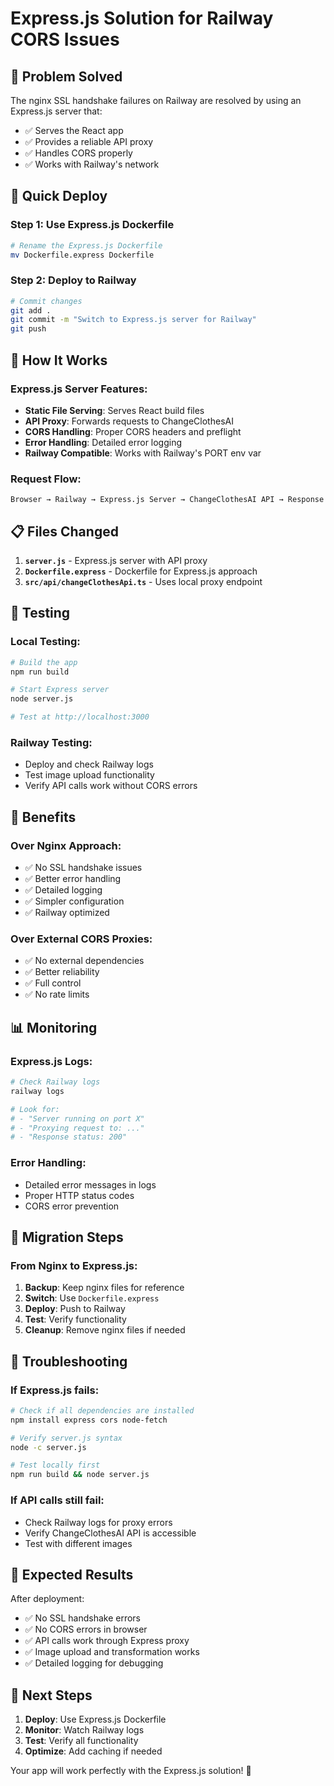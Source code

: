 # Express.js Solution for Railway CORS Issues

## 🚨 Problem Solved

The nginx SSL handshake failures on Railway are resolved by using an Express.js server that:
- ✅ Serves the React app
- ✅ Provides a reliable API proxy
- ✅ Handles CORS properly
- ✅ Works with Railway's network

## 🚀 Quick Deploy

### **Step 1: Use Express.js Dockerfile**
```bash
# Rename the Express.js Dockerfile
mv Dockerfile.express Dockerfile
```

### **Step 2: Deploy to Railway**
```bash
# Commit changes
git add .
git commit -m "Switch to Express.js server for Railway"
git push
```

## 🔧 How It Works

### **Express.js Server Features:**
- **Static File Serving**: Serves React build files
- **API Proxy**: Forwards requests to ChangeClothesAI
- **CORS Handling**: Proper CORS headers and preflight
- **Error Handling**: Detailed error logging
- **Railway Compatible**: Works with Railway's PORT env var

### **Request Flow:**
```
Browser → Railway → Express.js Server → ChangeClothesAI API → Response
```

## 📋 Files Changed

1. **`server.js`** - Express.js server with API proxy
2. **`Dockerfile.express`** - Dockerfile for Express.js approach
3. **`src/api/changeClothesApi.ts`** - Uses local proxy endpoint

## 🧪 Testing

### **Local Testing:**
```bash
# Build the app
npm run build

# Start Express server
node server.js

# Test at http://localhost:3000
```

### **Railway Testing:**
- Deploy and check Railway logs
- Test image upload functionality
- Verify API calls work without CORS errors

## 🎯 Benefits

### **Over Nginx Approach:**
- ✅ No SSL handshake issues
- ✅ Better error handling
- ✅ Detailed logging
- ✅ Simpler configuration
- ✅ Railway optimized

### **Over External CORS Proxies:**
- ✅ No external dependencies
- ✅ Better reliability
- ✅ Full control
- ✅ No rate limits

## 📊 Monitoring

### **Express.js Logs:**
```bash
# Check Railway logs
railway logs

# Look for:
# - "Server running on port X"
# - "Proxying request to: ..."
# - "Response status: 200"
```

### **Error Handling:**
- Detailed error messages in logs
- Proper HTTP status codes
- CORS error prevention

## 🔄 Migration Steps

### **From Nginx to Express.js:**
1. **Backup**: Keep nginx files for reference
2. **Switch**: Use `Dockerfile.express`
3. **Deploy**: Push to Railway
4. **Test**: Verify functionality
5. **Cleanup**: Remove nginx files if needed

## 🚨 Troubleshooting

### **If Express.js fails:**
```bash
# Check if all dependencies are installed
npm install express cors node-fetch

# Verify server.js syntax
node -c server.js

# Test locally first
npm run build && node server.js
```

### **If API calls still fail:**
- Check Railway logs for proxy errors
- Verify ChangeClothesAI API is accessible
- Test with different images

## 🎉 Expected Results

After deployment:
- ✅ No SSL handshake errors
- ✅ No CORS errors in browser
- ✅ API calls work through Express proxy
- ✅ Image upload and transformation works
- ✅ Detailed logging for debugging

## 🚀 Next Steps

1. **Deploy**: Use Express.js Dockerfile
2. **Monitor**: Watch Railway logs
3. **Test**: Verify all functionality
4. **Optimize**: Add caching if needed

Your app will work perfectly with the Express.js solution! 🎯
